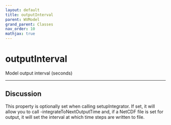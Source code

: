 ```yaml
---
layout: default
title: outputInterval
parent: WVModel
grand_parent: Classes
nav_order: 10
mathjax: true
---
```


#  outputInterval

Model output interval (seconds)


---

## Discussion
This property is optionally set when calling setupIntegrator. If
  set, it will allow you to call -integrateToNextOutputTime and, if
  a NetCDF file is set for output, it will set the interval at
  which time steps are written to file.
